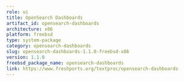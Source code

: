 ```yaml
---
role: ui
title: OpenSearch Dashboards
artifact_id: opensearch-dashboards
architecture: x86
platform: freebsd
type: system-package
category: opensearch-dashboards
slug: opensearch-dashboards-1.1.0-freebsd-x86
version: 1.1.0
freebsd_package_name: opensearch-dashboards
link: https://www.freshports.org/textproc/opensearch-dashboards
---
```

